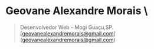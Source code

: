 # Geovane Alexandre Morais \
> Desenvolvedor Web - Mogi Guaçu,SP.\
> [geovanealexandremorais@gmail.com] (geovanealexandremorais@gmail.com)
